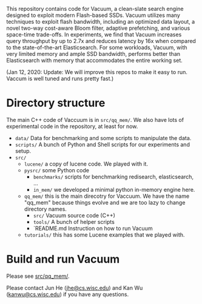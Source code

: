 This repository contains code for Vacuum, a clean-slate search engine designed to exploit modern Flash-based SSDs. Vacuum utilizes many techniques to exploit flash bandwidth, including an optimized data layout, a novel two-way cost-aware Bloom filter, adaptive prefetching, and various space-time trade-offs. In experiments, we find that Vacuum increases query throughput by up to 2.7x and reduces latency by 16x when compared to the state-of-the-art Elasticsearch. For some workloads, Vacuum, with very limited memory and ample SSD bandwidth, performs better than Elasticsearch with memory that accommodates the entire working set.

(Jan 12, 2020: Update: We will improve this repos to make it easy to run. Vaccum is well tuned and runs pretty fast.)

# Directory structure

The main C++ code of Vaccuum is in `src/qq_mem/`. We also have lots of experimental code in the repository, at least for now. 

- `data/` Data for benchmarking and some scripts to manipulate the data.
- `scripts/` A bunch of Python and Shell scripts for our experiments and setup.
- `src/`
    - `lucene/` a copy of lucene code. We played with it.
    - `pysrc/` some Python code
        - `benchmarks/` scripts for benchmarking redisearch, elasticsearch, ...
        - `in_mem/` we developed a minimal python in-memory engine here.
    - `qq_mem/` this is the main direcotry for Vaccuum. We have the name "qq_mem" because things evolve and we are too lazy to change directory names.
        - `src/` Vacuum source code (C++)
        - `tools/` A bunch of helper scripts
        - `README.md Instruction on how to run Vacuum
    - `tutorials/` this has some Lucene examples that we played with.

# Build and run Vacuum

Please see [src/qq_mem/](./src/qq_mem/).


Please contact Jun He (jhe@cs.wisc.edu) and Kan Wu (kanwu@cs.wisc.edu) if you have any questions.
